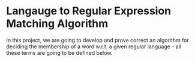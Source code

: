 # Langauge to Regular Expression Matching Algorithm

In this project, we are going to develop and prove correct an algorithm for deciding the membership of a word w.r.t. a given regular language - all these terms are going to be defined below. 
